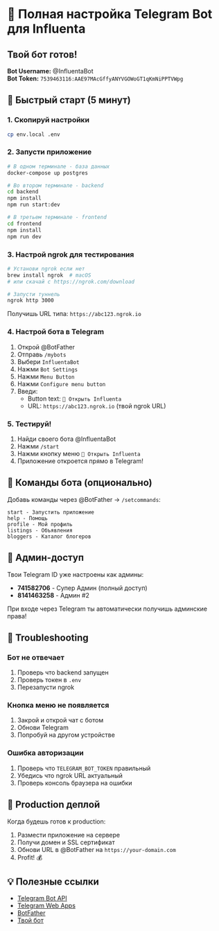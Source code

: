 # 🤖 Полная настройка Telegram Bot для Influenta

## Твой бот готов!

**Bot Username:** @InfluentaBot  
**Bot Token:** `7539463116:AAE97MAcGffyANYVGOWoGT1qKmNiPPTVWpg`

## 🚀 Быстрый старт (5 минут)

### 1. Скопируй настройки
```bash
cp env.local .env
```

### 2. Запусти приложение
```bash
# В одном терминале - база данных
docker-compose up postgres

# Во втором терминале - backend
cd backend
npm install
npm run start:dev

# В третьем терминале - frontend
cd frontend
npm install
npm run dev
```

### 3. Настрой ngrok для тестирования
```bash
# Установи ngrok если нет
brew install ngrok  # macOS
# или скачай с https://ngrok.com/download

# Запусти туннель
ngrok http 3000
```

Получишь URL типа: `https://abc123.ngrok.io`

### 4. Настрой бота в Telegram

1. Открой @BotFather
2. Отправь `/mybots`
3. Выбери `InfluentaBot`
4. Нажми `Bot Settings`
5. Нажми `Menu Button`
6. Нажми `Configure menu button`
7. Введи:
   - Button text: `🚀 Открыть Influenta`
   - URL: `https://abc123.ngrok.io` (твой ngrok URL)

### 5. Тестируй!

1. Найди своего бота @InfluentaBot
2. Нажми `/start`
3. Нажми кнопку меню `🚀 Открыть Influenta`
4. Приложение откроется прямо в Telegram!

## 📱 Команды бота (опционально)

Добавь команды через @BotFather → `/setcommands`:

```
start - Запустить приложение
help - Помощь
profile - Мой профиль
listings - Объявления
bloggers - Каталог блогеров
```

## 🔐 Админ-доступ

Твои Telegram ID уже настроены как админы:
- **741582706** - Супер Админ (полный доступ)
- **8141463258** - Админ #2

При входе через Telegram ты автоматически получишь админские права!

## 🐛 Troubleshooting

### Бот не отвечает
1. Проверь что backend запущен
2. Проверь токен в `.env`
3. Перезапусти ngrok

### Кнопка меню не появляется
1. Закрой и открой чат с ботом
2. Обнови Telegram
3. Попробуй на другом устройстве

### Ошибка авторизации
1. Проверь что `TELEGRAM_BOT_TOKEN` правильный
2. Убедись что ngrok URL актуальный
3. Проверь консоль браузера на ошибки

## 🚀 Production деплой

Когда будешь готов к production:

1. Размести приложение на сервере
2. Получи домен и SSL сертификат
3. Обнови URL в @BotFather на `https://your-domain.com`
4. Profit! 💰

## 💡 Полезные ссылки

- [Telegram Bot API](https://core.telegram.org/bots/api)
- [Telegram Web Apps](https://core.telegram.org/bots/webapps)
- [BotFather](https://t.me/botfather)
- [Твой бот](https://t.me/InfluentaBot)




